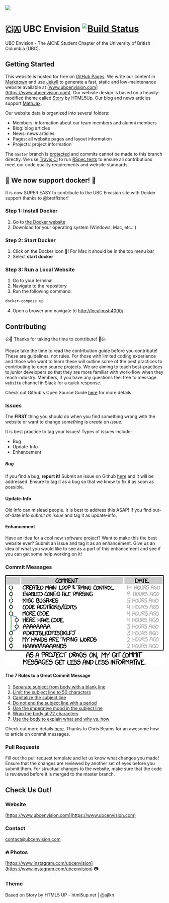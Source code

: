 <img src="https://github.com/UBCEnvision/UBCEnvision.github.io/blob/master/assets/images/envision.png?raw=true" width="250px">

# :canada: UBC Envision [![Build Status](https://travis-ci.org/UBCEnvision/UBCEnvision.github.io.svg?branch=staging)](https://travis-ci.org/UBCEnvision/UBCEnvision.github.io)

UBC Envision - The AIChE Student Chapter of the University of British Columbia (UBC).

## Getting Started
This website is hosted for free on [GitHub Pages](https://pages.github.com). We write our content in [Markdown](https://guides.github.com/features/mastering-markdown/) and use [Jekyll](https://jekyllrb.com/docs/github-pages/) to generate a fast, static and low-maintenance website available at [www.ubcenvision.com](https://www.ubcenvision.com). Our website design is based on a heavily-modified theme called [Story](https://html5up.net/story) by HTML5Up. Our blog and news articles support [MathJax](https://www.mathjax.org).

Our website data is organized into several folders:

- Members: information about our team members and alumni members
- Blog: blog articles
- News: news articles
- Pages: all website pages and layout information
- Projects: project information

The `master` branch is [protected](https://help.github.com/articles/about-protected-branches/) and commits cannot be made to this branch directly. We use [Travis CI](https://github.com/UBCEnvision/UBCEnvision.github.io/blob/master/.travis.yml) to run [RSpec tests](https://github.com/UBCEnvision/UBCEnvision.github.io/tree/master/spec) to ensure all contributions meet our code quality requirements and website standards.

## :whale: We now support docker! :whale:

It is now SUPER EASY to contribute to the UBC Envision site with Docker support thanks to @bretfisher! 

### Step 1: Install Docker

1. Go to [the Docker website](https://www.docker.com/get-started)
2. Download for your operating system (Windows, Mac, etc...)

### Step 2: Start Docker

1. Click on the Docker icon :whale:! For Mac it should be in the top menu bar
2. Select **start docker**

### Step 3: Run a Local Website

1. Go to your terminal
2. Navigate to the repository
3. Run the following command:

```bash
docker-compose up
```

4. Open a brower and navigate to [http://localhost:4000/](http://localhost:4000/)

## Contributing
:+1::tada: Thanks for taking the time to contribute! :tada::+1:

Please take the time to read the contribution guide before you contribute! These are guidelines, not rules. For those with limited coding experience and those who want to learn these will outline some of the best practices to contributing to open source projects. We are aiming to teach best-practices to junior developers so that they are more familiar with work-flow when they reach industry. Members, if you have any questions feel free to message ```website``` channel in Slack for a quick response. 

Check out Github's Open Source Guide [here](https://opensource.guide/how-to-contribute/) for more details. 

### Issues

The **FIRST** thing you should do when you find something wrong with the website or want to change something is *create an issue*. 

It is best practice to tag your issues! Types of issues include:
+ Bug
+ Update-Info
+ Enhancement

##### Bug
If you find a bug, **report it!** Submit an issue on Github [here](https://github.com/UBCEnvision/UBCEnvision.github.io/issues) and it will be addressed. Ensure to tag it as a bug so that we know to fix it as soon as possible. 

#### Update-Info
Old info can mislead people. It is best to address this ASAP! If you find out-of-date info *submit an issue* and tag it as update-info. 

#### Enhancement
Have an idea for a cool new software project? Want to make this the best website ever? Submit an issue and tag it as an enhancement. Give us an idea of what you would like to see as a part of this enhancement and see if you can get some help working on it! 

### Commit Messages

<img src="/assets/images/git_commit.png" alt="Git Funny">

#### The 7 Rules to a Great Commit Message
1. [Separate subject from body with a blank line](https://chris.beams.io/posts/git-commit/#separate)
2. [Limit the subject line to 50 characters](https://chris.beams.io/posts/git-commit/#limit-50)
3. [Capitalize the subject line](https://chris.beams.io/posts/git-commit/#capitalize)
4. [Do not end the subject line with a period](https://chris.beams.io/posts/git-commit/#end)
5. [Use the imperative mood in the subject line](https://chris.beams.io/posts/git-commit/#imperative)
6. [Wrap the body at 72 characters](https://chris.beams.io/posts/git-commit/#wrap-72)
7. [Use the body to explain what and why vs. how](https://chris.beams.io/posts/git-commit/#why-not-how)

Check out more details [here](https://chris.beams.io/posts/git-commit/). Thanks to Chris Beams for an awesome how-to article on commit messages. 

### Pull Requests

Fill out the pull request template and let us know what changes you made! Ensure that the changes are reviewed by another set of eyes before you submit them. For structual changes to the website, make sure that the code is reviewed before it is merged to the master branch. 

## Check Us Out!

### Website
[https://www.ubcenvision.com](https://www.ubcenvision.com)

### Contact
contact@ubcenvision.com

### :fire: Photos
[https://www.instagram.com/ubcenvision](https://www.instagram.com/ubcenvision) :camera:

### Theme
Based on Story by HTML5 UP - html5up.net | @ajlkn
